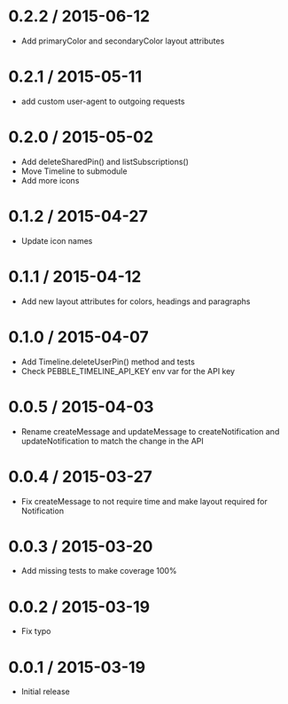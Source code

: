 
0.2.2 / 2015-06-12
==================

 * Add primaryColor and secondaryColor layout attributes

0.2.1 / 2015-05-11
==================

 * add custom user-agent to outgoing requests

0.2.0 / 2015-05-02
==================

  * Add deleteSharedPin() and listSubscriptions()
  * Move Timeline to submodule
  * Add more icons

0.1.2 / 2015-04-27
==================

  * Update icon names

0.1.1 / 2015-04-12
==================

  * Add new layout attributes for colors, headings and paragraphs

0.1.0 / 2015-04-07
==================

  * Add Timeline.deleteUserPin() method and tests
  * Check PEBBLE_TIMELINE_API_KEY env var for the API key

0.0.5 / 2015-04-03
==================

  * Rename createMessage and updateMessage to createNotification and updateNotification to match the change in the API

0.0.4 / 2015-03-27
==================

  * Fix createMessage to not require time and make layout required for Notification

0.0.3 / 2015-03-20
==================

  * Add missing tests to make coverage 100%

0.0.2 / 2015-03-19
==================

  * Fix typo

0.0.1 / 2015-03-19
==================

  * Initial release
